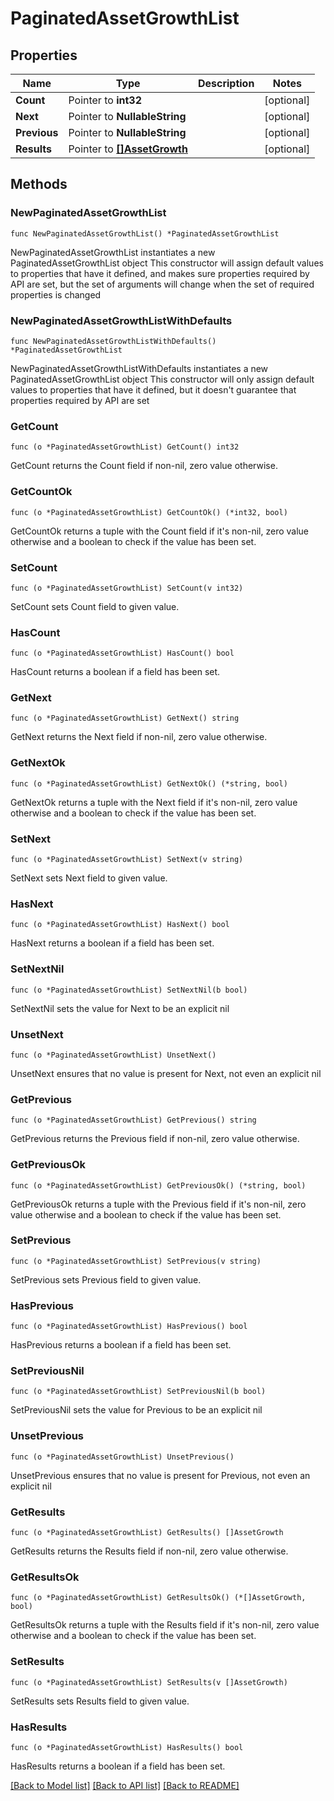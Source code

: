 # PaginatedAssetGrowthList

## Properties

Name | Type | Description | Notes
------------ | ------------- | ------------- | -------------
**Count** | Pointer to **int32** |  | [optional] 
**Next** | Pointer to **NullableString** |  | [optional] 
**Previous** | Pointer to **NullableString** |  | [optional] 
**Results** | Pointer to [**[]AssetGrowth**](AssetGrowth.md) |  | [optional] 

## Methods

### NewPaginatedAssetGrowthList

`func NewPaginatedAssetGrowthList() *PaginatedAssetGrowthList`

NewPaginatedAssetGrowthList instantiates a new PaginatedAssetGrowthList object
This constructor will assign default values to properties that have it defined,
and makes sure properties required by API are set, but the set of arguments
will change when the set of required properties is changed

### NewPaginatedAssetGrowthListWithDefaults

`func NewPaginatedAssetGrowthListWithDefaults() *PaginatedAssetGrowthList`

NewPaginatedAssetGrowthListWithDefaults instantiates a new PaginatedAssetGrowthList object
This constructor will only assign default values to properties that have it defined,
but it doesn't guarantee that properties required by API are set

### GetCount

`func (o *PaginatedAssetGrowthList) GetCount() int32`

GetCount returns the Count field if non-nil, zero value otherwise.

### GetCountOk

`func (o *PaginatedAssetGrowthList) GetCountOk() (*int32, bool)`

GetCountOk returns a tuple with the Count field if it's non-nil, zero value otherwise
and a boolean to check if the value has been set.

### SetCount

`func (o *PaginatedAssetGrowthList) SetCount(v int32)`

SetCount sets Count field to given value.

### HasCount

`func (o *PaginatedAssetGrowthList) HasCount() bool`

HasCount returns a boolean if a field has been set.

### GetNext

`func (o *PaginatedAssetGrowthList) GetNext() string`

GetNext returns the Next field if non-nil, zero value otherwise.

### GetNextOk

`func (o *PaginatedAssetGrowthList) GetNextOk() (*string, bool)`

GetNextOk returns a tuple with the Next field if it's non-nil, zero value otherwise
and a boolean to check if the value has been set.

### SetNext

`func (o *PaginatedAssetGrowthList) SetNext(v string)`

SetNext sets Next field to given value.

### HasNext

`func (o *PaginatedAssetGrowthList) HasNext() bool`

HasNext returns a boolean if a field has been set.

### SetNextNil

`func (o *PaginatedAssetGrowthList) SetNextNil(b bool)`

 SetNextNil sets the value for Next to be an explicit nil

### UnsetNext
`func (o *PaginatedAssetGrowthList) UnsetNext()`

UnsetNext ensures that no value is present for Next, not even an explicit nil
### GetPrevious

`func (o *PaginatedAssetGrowthList) GetPrevious() string`

GetPrevious returns the Previous field if non-nil, zero value otherwise.

### GetPreviousOk

`func (o *PaginatedAssetGrowthList) GetPreviousOk() (*string, bool)`

GetPreviousOk returns a tuple with the Previous field if it's non-nil, zero value otherwise
and a boolean to check if the value has been set.

### SetPrevious

`func (o *PaginatedAssetGrowthList) SetPrevious(v string)`

SetPrevious sets Previous field to given value.

### HasPrevious

`func (o *PaginatedAssetGrowthList) HasPrevious() bool`

HasPrevious returns a boolean if a field has been set.

### SetPreviousNil

`func (o *PaginatedAssetGrowthList) SetPreviousNil(b bool)`

 SetPreviousNil sets the value for Previous to be an explicit nil

### UnsetPrevious
`func (o *PaginatedAssetGrowthList) UnsetPrevious()`

UnsetPrevious ensures that no value is present for Previous, not even an explicit nil
### GetResults

`func (o *PaginatedAssetGrowthList) GetResults() []AssetGrowth`

GetResults returns the Results field if non-nil, zero value otherwise.

### GetResultsOk

`func (o *PaginatedAssetGrowthList) GetResultsOk() (*[]AssetGrowth, bool)`

GetResultsOk returns a tuple with the Results field if it's non-nil, zero value otherwise
and a boolean to check if the value has been set.

### SetResults

`func (o *PaginatedAssetGrowthList) SetResults(v []AssetGrowth)`

SetResults sets Results field to given value.

### HasResults

`func (o *PaginatedAssetGrowthList) HasResults() bool`

HasResults returns a boolean if a field has been set.


[[Back to Model list]](../README.md#documentation-for-models) [[Back to API list]](../README.md#documentation-for-api-endpoints) [[Back to README]](../README.md)



